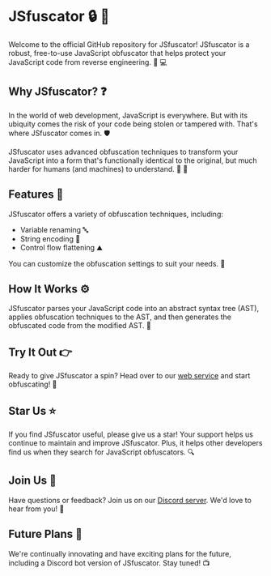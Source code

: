 # JSfuscator 🔒 🚀

Welcome to the official GitHub repository for JSfuscator! JSfuscator is a robust, free-to-use JavaScript obfuscator that helps protect your JavaScript code from reverse engineering. 🔎 💻

## Why JSfuscator? ❓

In the world of web development, JavaScript is everywhere. But with its ubiquity comes the risk of your code being stolen or tampered with. That's where JSfuscator comes in. 🛡️

JSfuscator uses advanced obfuscation techniques to transform your JavaScript into a form that's functionally identical to the original, but much harder for humans (and machines) to understand. 🧠 🤖

## Features 🌟

JSfuscator offers a variety of obfuscation techniques, including:

- Variable renaming 🔤
- String encoding 📝
- Control flow flattening ⛰️

You can customize the obfuscation settings to suit your needs. 🔧

## How It Works ⚙️

JSfuscator parses your JavaScript code into an abstract syntax tree (AST), applies obfuscation techniques to the AST, and then generates the obfuscated code from the modified AST. 🌳

## Try It Out 👉

Ready to give JSfuscator a spin? Head over to our [web service](https://user319183.github.io/jsfuscator.html) and start obfuscating! :rocket:

## Star Us ⭐

If you find JSfuscator useful, please give us a star! Your support helps us continue to maintain and improve JSfuscator. Plus, it helps other developers find us when they search for JavaScript obfuscators. 🔍

## Join Us 🤝

Have questions or feedback? Join us on our [Discord server](https://discord.gg/jbVnp3hnCa). We'd love to hear from you! 💬

## Future Plans 🔮

We're continually innovating and have exciting plans for the future, including a Discord bot version of JSfuscator. Stay tuned! 📺
